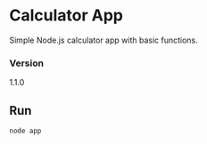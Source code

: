 # Calculator App
Simple Node.js calculator app with basic functions.

### Version

1.1.0

## Run

```bash
node app
```
